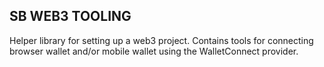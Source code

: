 ## SB WEB3 TOOLING

Helper library for setting up a web3 project. Contains tools for connecting browser wallet and/or mobile wallet using the WalletConnect provider.

